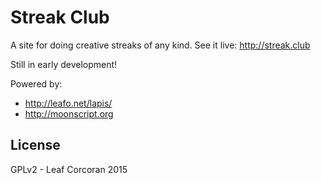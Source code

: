 # Streak Club

A site for doing creative streaks of any kind. See it live: <http://streak.club>

Still in early development!

Powered by:

* <http://leafo.net/lapis/>
* <http://moonscript.org>


## License

GPLv2 - Leaf Corcoran 2015
